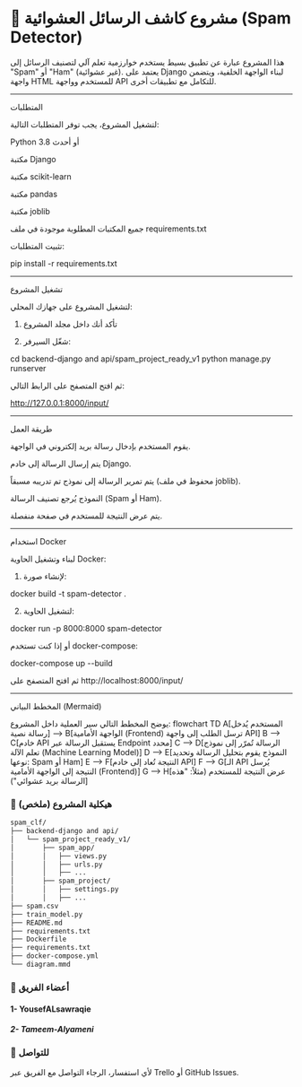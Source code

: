 # 🧠 مشروع كاشف الرسائل العشوائية (Spam Detector)

هذا المشروع عبارة عن تطبيق بسيط يستخدم خوارزمية تعلم آلي لتصنيف الرسائل إلى "Spam" أو "Ham" (غير عشوائية). يعتمد على Django لبناء الواجهة الخلفية، ويتضمن واجهة HTML للمستخدم وواجهة API للتكامل مع تطبيقات أخرى.


---

المتطلبات

لتشغيل المشروع، يجب توفر المتطلبات التالية:

Python 3.8 أو أحدث

مكتبة Django

مكتبة scikit-learn

مكتبة pandas

مكتبة joblib


جميع المكتبات المطلوبة موجودة في ملف requirements.txt

تثبيت المتطلبات:

pip install -r requirements.txt


---

تشغيل المشروع

لتشغيل المشروع على جهازك المحلي:

1. تأكد أنك داخل مجلد المشروع


2. شغّل السيرفر:



cd backend-django and api/spam_project_ready_v1 python manage.py runserver

ثم افتح المتصفح على الرابط التالي:

http://127.0.0.1:8000/input/


---

طريقة العمل

يقوم المستخدم بإدخال رسالة بريد إلكتروني في الواجهة.

يتم إرسال الرسالة إلى خادم Django.

يتم تمرير الرسالة إلى نموذج تم تدريبه مسبقاً (محفوظ في ملف joblib).

النموذج يُرجع تصنيف الرسالة (Spam أو Ham).

يتم عرض النتيجة للمستخدم في صفحة منفصلة.



---



استخدام Docker

لبناء وتشغيل الحاوية Docker:

1. لإنشاء صورة:



docker build -t spam-detector .

2. لتشغيل الحاوية:



docker run -p 8000:8000 spam-detector


أو إذا كنت تستخدم docker-compose:

docker-compose up --build


ثم افتح المتصفح على http://localhost:8000/input/


---

المخطط البياني (Mermaid)

يوضح المخطط التالي سير العملية داخل المشروع:
flowchart TD
    A[المستخدم يُدخل رسالة نصية] --> B[الواجهة الأمامية (Frontend) ترسل الطلب إلى واجهة API]
    B --> C[خادم API يستقبل الرسالة عبر Endpoint محدد]
    C --> D[الرسالة تُمرّر إلى نموذج تعلم الآلة (Machine Learning Model)]
    D --> E[النموذج يقوم بتحليل الرسالة وتحديد نوعها: Spam أو Ham]
    E --> F[النتيجة تُعاد إلى خادم API]
    F --> G[الـ API يُرسل النتيجة إلى الواجهة الأمامية (Frontend)]
    G --> H[عرض النتيجة للمستخدم (مثلاً: "هذه الرسالة بريد عشوائي")]


### 📂 هيكلية المشروع (ملخص)
```bash
spam_clf/
├── backend-django and api/
│   └── spam_project_ready_v1/
│       ├── spam_app/
│       │   ├── views.py
│       │   ├── urls.py
│       │   ├── ...
│       ├── spam_project/
│       │   ├── settings.py
│       │   ├── ...
├── spam.csv
├── train_model.py
├── README.md
├── requirements.txt
├── Dockerfile
├── requirements.txt
├── docker-compose.yml
└── diagram.mmd
```
### 👥 أعضاء الفريق
#### 1- YousefALsawraqie 
##### 2- Tameem-Alyameni


### 📧 للتواصل
لأي استفسار، الرجاء التواصل مع الفريق عبر Trello أو GitHub Issues.
